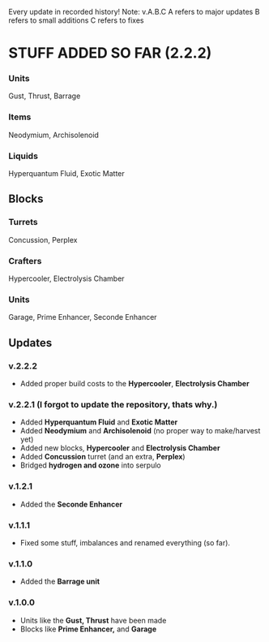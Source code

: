 Every update in recorded history! 
Note: v.A.B.C
A refers to major updates
B refers to small additions
C refers to fixes

# STUFF ADDED SO FAR (2.2.2)
### Units
Gust, Thrust, Barrage
### Items
Neodymium, Archisolenoid
### Liquids
Hyperquantum Fluid, Exotic Matter
## Blocks
### Turrets
Concussion, Perplex
### Crafters
Hypercooler, Electrolysis Chamber
### Units
Garage, Prime Enhancer, Seconde Enhancer



## Updates
### v.2.2.2
- Added proper build costs to the **Hypercooler**, **Electrolysis Chamber**
### v.2.2.1 (I forgot to update the repository, thats why.)
- Added **Hyperquantum Fluid** and **Exotic Matter**
- Added **Neodymium** and **Archisolenoid** (no proper way to make/harvest yet)
- Added new blocks, **Hypercooler** and **Electrolysis Chamber**
- Added **Concussion** turret (and an extra, **Perplex**)
- Bridged **hydrogen and ozone** into serpulo
### v.1.2.1
- Added the **Seconde Enhancer**
### v.1.1.1
- Fixed some stuff, imbalances and renamed everything (so far).
### v.1.1.0
- Added the **Barrage unit**
### v.1.0.0
- Units like the **Gust, Thrust** have been made
- Blocks like **Prime Enhancer,** and **Garage**
